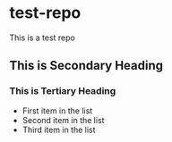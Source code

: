 # test-repo
This is a test repo
## This is Secondary Heading
### This is Tertiary Heading
* First item in the list
* Second item in the list
* Third item in the list
